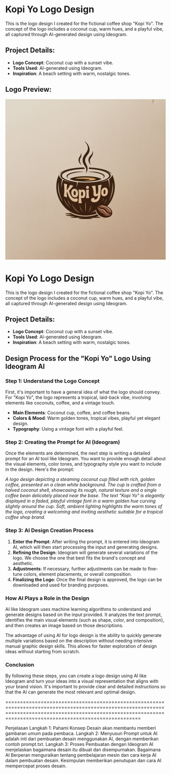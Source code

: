 # Kopi Yo Logo Design

This is the logo design I created for the fictional coffee shop "Kopi Yo". The concept of the logo includes a coconut cup, warm hues, and a playful vibe, all captured through AI-generated design using Ideogram.

## Project Details:
- **Logo Concept**: Coconut cup with a sunset vibe.
- **Tools Used**: AI-generated using Ideogram.
- **Inspiration**: A beach setting with warm, nostalgic tones.

## Logo Preview:
![Kopi Yo Logo](https://raw.githubusercontent.com/wildanagba45/AI-generated/main/Kopi-Yo/assets/img/IMG_3411.jpeg)

# Kopi Yo Logo Design

This is the logo design I created for the fictional coffee shop "Kopi Yo". The concept of the logo includes a coconut cup, warm hues, and a playful vibe, all captured through AI-generated design using Ideogram.

## Project Details:
- **Logo Concept**: Coconut cup with a sunset vibe.
- **Tools Used**: AI-generated using Ideogram.
- **Inspiration**: A beach setting with warm, nostalgic tones.

## Design Process for the "Kopi Yo" Logo Using Ideogram AI

### Step 1: Understand the Logo Concept
First, it's important to have a general idea of what the logo should convey. For "Kopi Yo", the logo represents a tropical, laid-back vibe, involving elements like coconuts, coffee, and a vintage touch.
- **Main Elements**: Coconut cup, coffee, and coffee beans.
- **Colors & Mood**: Warm golden tones, tropical vibes, playful yet elegant design.
- **Typography**: Using a vintage font with a playful feel.

### Step 2: Creating the Prompt for AI (Ideogram)
Once the elements are determined, the next step is writing a detailed prompt for an AI tool like Ideogram. You want to provide enough detail about the visual elements, color tones, and typography style you want to include in the design. Here's the prompt:

*A logo design depicting a steaming coconut cup filled with rich, golden coffee, presented on a clean white background. The cup is crafted from a halved coconut shell, showcasing its rough, natural texture and a single coffee bean delicately placed near the base. The text "Kopi Yo" is elegantly displayed in a faded, playful vintage font in a warm golden hue curving slightly around the cup. Soft, ambient lighting highlights the warm tones of the logo, creating a welcoming and inviting aesthetic suitable for a tropical coffee shop brand.*


### Step 3: AI Design Creation Process
1. **Enter the Prompt**: After writing the prompt, it is entered into Ideogram AI, which will then start processing the input and generating designs.
2. **Refining the Design**: Ideogram will generate several variations of the logo. We choose the one that best fits the brand's concept and aesthetic.
3. **Adjustments**: If necessary, further adjustments can be made to fine-tune colors, element placements, or overall composition.
4. **Finalizing the Logo**: Once the final design is approved, the logo can be downloaded and used for branding purposes.

### How AI Plays a Role in the Design
AI like Ideogram uses machine learning algorithms to understand and generate designs based on the input provided. It analyzes the text prompt, identifies the main visual elements (such as shape, color, and composition), and then creates an image based on those descriptions. 

The advantage of using AI for logo design is the ability to quickly generate multiple variations based on the description without needing intensive manual graphic design skills. This allows for faster exploration of design ideas without starting from scratch.

### Conclusion
By following these steps, you can create a logo design using AI like Ideogram and turn your ideas into a visual representation that aligns with your brand vision. It's important to provide clear and detailed instructions so that the AI can generate the most relevant and optimal design.


================================================================================================================================================================================================================

Penjelasan
Langkah 1: Pahami Konsep Desain akan membantu memberi gambaran umum pada pembaca.
Langkah 2: Menyusun Prompt untuk AI adalah inti dari pembuatan desain menggunakan AI, dengan memberikan contoh prompt.txt.
Langkah 3: Proses Pembuatan dengan Ideogram AI menjelaskan bagaimana desain itu dibuat dan disempurnakan.
Bagaimana AI Berperan menguraikan tentang pembelajaran mesin dan cara kerja AI dalam pembuatan desain.
Kesimpulan memberikan penutupan dan cara AI mempercepat proses desain.
